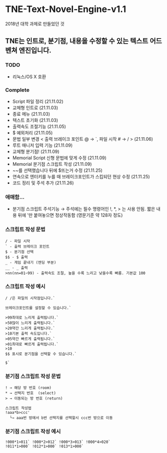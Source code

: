 # TNE-Text-Novel-Engine-v1.1
2018년 대학 과제로 만들었던 것

## TNE는 인트로, 분기점, 내용을 수정할 수 있는 텍스트 어드벤쳐 엔진입니다.

### TODO 
- 리눅스/OS X 호환

### Complete
- Script 파일 정리 (21.11.02)
- 교체형 인트로 (21.11.03) 
- 종료 메뉴 (21.11.03)
- 텍스트 초기화 (21.11.03)
- 출력속도 조절기능 (21.11.05)
- $ 예외처리 (21.11.05)
- 문법 일부 변경 < 출력 브레이크 포인트 @ → `, 파일 시작 # → / > (21.11.06)
- 루트 매니저 입력 기능 (21.11.09)
- 교체형 분기점! (21.11.09)
- Memorial Script 신형 문법에 맞게 수정 (21.11.09)
- Memorial 분기점 스크립트 작성 (21.11.09)
- ~~를 선택했습니다 뒤에 $뜨는거 수정 (21.11.25)
- 연속으로 엔터키를 누를 때 브레이크포인트가 스킵되던 현상 수정 (21.11.25)
- 코드 정리 및 주석 추가 (21.11.26)

### 애매함...
- 분기점 스크립트 주석기능 → 주석에는 필수 명령어인 !, *, > 는 사용 안됨. 짧은 내용 뒤에 '만 붙여놓으면 정상작동함 (영문기준 약 128자 정도)

### 스크립트 작성 문법
```
/ - 파일 시작
` - 출력 브레이크 포인트
$ - 분기점 선택
$$ - $ 출력
_ - 게임 끝내기 (엔딩 부분)
__ - _ 출력
>nn(nn=01~99) - 출력속도 조절, 높을 수록 느리고 낮을수록 빠름. 기본값 100
```

### 스크립트 작성 예시
```
/ /은 파일의 시작점입니다.`

브레이크포인트를 설정할 수 있습니다.`

>99최대로 느리게 출력됩니다.`
>50많이 느리게 출력됩니다.`
>20약간 느리게 출력됩니다.`
>10기본 출력 속도입니다.`
>05약간 빠르게 출력됩니다.`
>01최대로 빠르게 출력됩니다.`
>10
$$ 표시로 분기점을 선택할 수 있습니다.`

$`
```

### 분기점 스크립트 작성 문법
```
! → 해당 방 번호 (room) 
* → 선택지 번호  (select)
> → 이동되는 방 번호 (return)

스크립트 작성법
!aaa*b>ccc'
  └→ aaa번 방에서 b번 선택지를 선택할시 ccc번 방으로 이동
```

### 분기점 스크립트 작성 예시
```
!000*1>011` !000*2>012` !000*3>013` !000*4>020`
!011*1>000` !012*1>000` !013*1>000`
```

